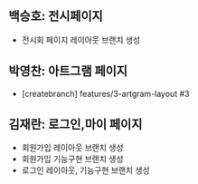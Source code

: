 ## 백승호: 전시페이지

- 전시회 페이지 레이아웃 브랜치 생성

## 박영찬: 아트그램 페이지
- [createbranch] features/3-artgram-layout #3

## 김재란: 로그인,마이 페이지

- 회원가입 레이아웃 브랜치 생성
- 회원가입 기능구현 브랜치 생성
- 로그인 레이아웃, 기능구현 브랜치 생성
